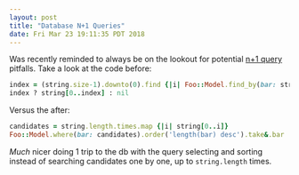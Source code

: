 ```yaml
---
layout: post
title: "Database N+1 Queries"
date: Fri Mar 23 19:11:35 PDT 2018
---
```


Was recently reminded to always be on the lookout for potential [n+1 query](https://goo.gl/yK3As3)
pitfalls. Take a look at the code before:

```ruby
index = (string.size-1).downto(0).find {|i| Foo::Model.find_by(bar: string[0..i])}
index ? string[0..index] : nil
```

Versus the after:

```ruby
candidates = string.length.times.map {|i| string[0..i]}
Foo::Model.where(bar: candidates).order('length(bar) desc').take&.bar
```

*Much* nicer doing 1 trip to the db with the query selecting and sorting instead
of searching candidates one by one, up to `string.length` times.
